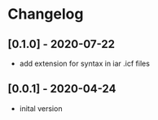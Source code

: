 # Changelog

## [0.1.0] - 2020-07-22
- add extension for syntax in iar .icf files

## [0.0.1] - 2020-04-24
- inital version
